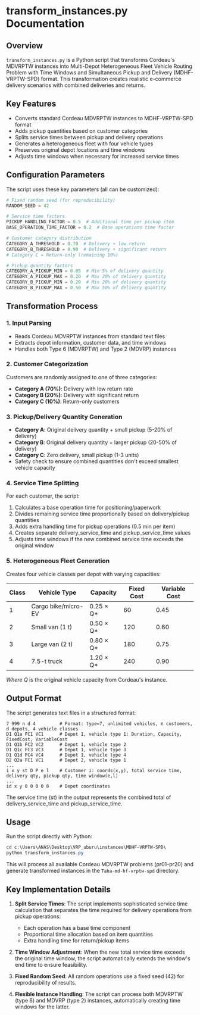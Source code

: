 # transform_instances.py Documentation

## Overview

`transform_instances.py` is a Python script that transforms Cordeau's MDVRPTW instances into Multi-Depot Heterogeneous Fleet Vehicle Routing Problem with Time Windows and Simultaneous Pickup and Delivery (MDHF-VRPTW-SPD) format. This transformation creates realistic e-commerce delivery scenarios with combined deliveries and returns.

## Key Features

- Converts standard Cordeau MDVRPTW instances to MDHF-VRPTW-SPD format
- Adds pickup quantities based on customer categories
- Splits service times between pickup and delivery operations
- Generates a heterogeneous fleet with four vehicle types
- Preserves original depot locations and time windows
- Adjusts time windows when necessary for increased service times

## Configuration Parameters

The script uses these key parameters (all can be customized):

```python
# Fixed random seed (for reproducibility)
RANDOM_SEED = 42

# Service time factors
PICKUP_HANDLING_FACTOR = 0.5  # Additional time per pickup item
BASE_OPERATION_TIME_FACTOR = 0.2  # Base operations time factor

# Customer category distribution
CATEGORY_A_THRESHOLD = 0.70  # Delivery + low return
CATEGORY_B_THRESHOLD = 0.90  # Delivery + significant return
# Category C = Return-only (remaining 10%)

# Pickup quantity factors
CATEGORY_A_PICKUP_MIN = 0.05  # Min 5% of delivery quantity
CATEGORY_A_PICKUP_MAX = 0.20  # Max 20% of delivery quantity
CATEGORY_B_PICKUP_MIN = 0.20  # Min 20% of delivery quantity
CATEGORY_B_PICKUP_MAX = 0.50  # Max 50% of delivery quantity
```

## Transformation Process

### 1. Input Parsing
- Reads Cordeau MDVRPTW instances from standard text files
- Extracts depot information, customer data, and time windows
- Handles both Type 6 (MDVRPTW) and Type 2 (MDVRP) instances

### 2. Customer Categorization
Customers are randomly assigned to one of three categories:
- **Category A (70%)**: Delivery with low return rate
- **Category B (20%)**: Delivery with significant return
- **Category C (10%)**: Return-only customers

### 3. Pickup/Delivery Quantity Generation
- **Category A**: Original delivery quantity + small pickup (5-20% of delivery)
- **Category B**: Original delivery quantity + larger pickup (20-50% of delivery)
- **Category C**: Zero delivery, small pickup (1-3 units)
- Safety check to ensure combined quantities don't exceed smallest vehicle capacity

### 4. Service Time Splitting
For each customer, the script:
1. Calculates a base operation time for positioning/paperwork
2. Divides remaining service time proportionally based on delivery/pickup quantities
3. Adds extra handling time for pickup operations (0.5 min per item)
4. Creates separate delivery_service_time and pickup_service_time values
5. Adjusts time windows if the new combined service time exceeds the original window

### 5. Heterogeneous Fleet Generation
Creates four vehicle classes per depot with varying capacities:

| Class | Vehicle Type         | Capacity   | Fixed Cost | Variable Cost |
|-------|---------------------|------------|------------|---------------|
| 1     | Cargo bike/micro-EV | 0.25 × Q*  | 60         | 0.45          |
| 2     | Small van (1 t)     | 0.50 × Q*  | 120        | 0.60          |
| 3     | Large van (2 t)     | 0.80 × Q*  | 180        | 0.75          |
| 4     | 7.5-t truck         | 1.20 × Q*  | 240        | 0.90          |

*Where Q* is the original vehicle capacity from Cordeau's instance.

## Output Format

The script generates text files in a structured format:
```
7 999 n d 4         # Format: type=7, unlimited vehicles, n customers, d depots, 4 vehicle classes
D1 Q1a FC1 VC1      # Depot 1, vehicle type 1: Duration, Capacity, FixedCost, VariableCost
D1 Q1b FC2 VC2      # Depot 1, vehicle type 2
D1 Q1c FC3 VC3      # Depot 1, vehicle type 3
D1 Q1d FC4 VC4      # Depot 1, vehicle type 4
D2 Q2a FC1 VC1      # Depot 2, vehicle type 1
...
i x y st D P e l    # Customer i: coords(x,y), total service time, delivery qty, pickup qty, time window(e,l)
...
id x y 0 0 0 0 0    # Depot coordinates
```

The service time (st) in the output represents the combined total of delivery_service_time and pickup_service_time.

## Usage

Run the script directly with Python:

```powershell
cd c:\Users\ANAS\Desktop\VRP_uburu\instances\MDHF-VRPTW-SPD\
python transform_instances.py
```

This will process all available Cordeau MDVRPTW problems (pr01-pr20) and generate transformed instances in the `Taha-md-hf-vrptw-spd` directory.

## Key Implementation Details

1. **Split Service Times**: The script implements sophisticated service time calculation that separates the time required for delivery operations from pickup operations:
   - Each operation has a base time component
   - Proportional time allocation based on item quantities
   - Extra handling time for return/pickup items

2. **Time Window Adjustment**: When the new total service time exceeds the original time window, the script automatically extends the window's end time to ensure feasibility.

3. **Fixed Random Seed**: All random operations use a fixed seed (42) for reproducibility of results.

4. **Flexible Instance Handling**: The script can process both MDVRPTW (type 6) and MDVRP (type 2) instances, automatically creating time windows for the latter.
